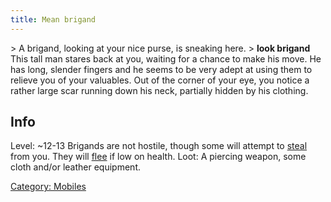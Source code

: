 ```yaml
---
title: Mean brigand
---
```


\> A brigand, looking at your nice purse, is sneaking here.
\> **look brigand**
This tall man stares back at you, waiting for a chance to make his
move.
He has long, slender fingers and he seems to be very adept at using
them
to relieve you of your valuables. Out of the corner of your eye, you
notice a rather large scar running down his neck, partially hidden by
his clothing.

## Info

Level: ~12-13
Brigands are not hostile, though some will attempt to
[steal](steal "wikilink") from you. They will [flee](flee "wikilink") if
low on health.
Loot: A piercing weapon, some cloth and/or leather equipment.

[Category: Mobiles](Category:_Mobiles "wikilink")